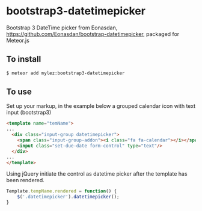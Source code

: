 bootstrap3-datetimepicker
======================

Bootstrap 3 DateTime picker from Eonasdan, https://github.com/Eonasdan/bootstrap-datetimepicker, packaged for Meteor.js

To install
----------

```sh
$ meteor add mylez:bootstrap3-datetimepicker
```

To use
------

Set up your markup, in the example below a grouped calendar icon with text input (bootstrap3)

```html
<template name="temName">
...
  <div class="input-group datetimepicker">
    <span class="input-group-addon"><i class="fa fa-calendar"></i></span>
    <input class="set-due-date form-control" type="text"/>
  </div>
...
</template>
```

Using jQuery initiate the control as datetime picker after the template has been rendered.

```js
Template.tempName.rendered = function() {
    $('.datetimepicker').datetimepicker();
}
```
